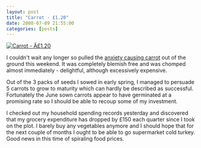 ```yaml
---
layout: post
title: "Carrot - £1.20"
date: 2008-07-09 21:55:00
categories: [posts]
---
```


[![Carrot - Â£1.20](http://farm4.static.flickr.com/3040/2639111592_53fa6a18fd_m.jpg)](http://www.flickr.com/photos/warriorwomen/2639111592/)

I couldn't wait any longer so pulled the [anxiety causing carrot](http://www.earthwoman.co.uk/2008/06/02/don%e2%80%99t-panic-carrot-returns/) out of the ground this weekend. It was completely blemish free and was chomped almost immediately - delightful, although excessively expensive.

Out of the 3 packs of seeds I sowed in early spring, I managed to persuade 5 carrots to grow to maturity which can hardly be described as successful. Fortunately the June sown carrots appear to have germinated at a promising rate so I should be able to recoup some of my investment.

I checked out my household spending records yesterday and discovered that my grocery expenditure has dropped by £150 each quarter since I took on the plot. I barely buy any vegetables anymore and I should hope that for the next couple of months I ought to be able to go supermarket cold turkey. Good news in this time of spiraling food prices.
